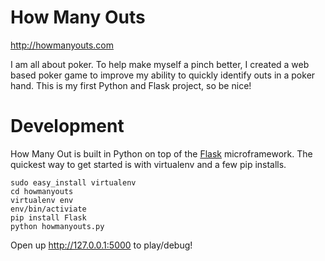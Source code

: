 How Many Outs
===========

http://howmanyouts.com

I am all about poker.  To help make myself a pinch better, I created a web based poker game to improve my ability to quickly identify outs in a poker hand.  This is my first Python and Flask project, so be nice!  


Development
===========

How Many Out is built in Python on top of the [Flask](http://flask.pocoo.org/) microframework.  The quickest way to get started is with virtualenv and a few pip installs.

    sudo easy_install virtualenv
    cd howmanyouts
    virtualenv env
    env/bin/activiate
    pip install Flask
    python howmanyouts.py

Open up http://127.0.0.1:5000 to play/debug!